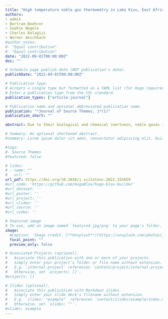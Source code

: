 ```yaml
---
title: "High temperature noble gas thermometry in Lake Kivu, East Africa"
authors:
- admin
- Bertram Boehrer
- Sophie Negele
- Charles Balagizi
- Werner Aeschbach
#author_notes:
#- "Equal contribution"
#- "Equal contribution"
date: "2022-09-01T00:00:00Z"
doi: ""

# Schedule page publish date (NOT publication's date).
publishDate: "2022-09-01T00:00:00Z"

# Publication type.
# Accepts a single type but formatted as a YAML list (for Hugo requirements).
# Enter a publication type from the CSL standard.
publication_types: ["article-journal"]

# Publication name and optional abbreviated publication name.
publication: "*Journal of Source Themes, 1*(1)"
publication_short: ""

abstract: Due to their biological and chemical inertness, noble gases in natural waters are widely used to trace natural waters and to determine ambient temperature conditions during the last intensive contact with the atmosphere (equilibration). Noble gas solubilities are strong functions of temperature, with higher temperatures resulting in lower concentrations. Thus far, only common environmental conditions have been considered, and hence investigated temperatures have almost never exceeded 35 °C, but environmental scenarios that generate higher surface-water temperatures (such as volcanism) exist nonetheless. Recently published measurements of noble gas concentrations in Lake Kivu, which sits at the base of the Nyiragongo volcano in East Africa, unexpectedly show that the deep waters are strongly depleted in noble gases with respect to in-situ conditions, and so far no quantitative explanation for this observation has been provided. We make use of recently published noble gas solubility data at higher temperatures to investigate our hypothesis that unusually high equilibration temperatures could have caused the low measured noble gas concentrations by applying various approaches of noble gas thermometry. Noble gas concentration ratios and least squares fitting of individual concentrations indicate that the data agrees best with the assumption that deep water originates from groundwater formed at temperatures of about 65 °C. Thus, no form of degassing is required to explain the observed noble gas depletion: the deep water currently contained in Lake Kivu has most probably never experienced a large scale degassing event. This conclusion is important as limnic eruptions were feared to threaten the lives of the local population.

# Summary. An optional shortened abstract.
#summary: Lorem ipsum dolor sit amet, consectetur adipiscing elit. Duis posuere tellus ac convallis placerat. Proin tincidunt magna sed ex sollicitudin condimentum.

#tags:
#- Source Themes
#featured: false

# links:
# - name: ""
#   url: ""
url_pdf: https://doi.org/10.1016/j.scitotenv.2022.155859
#url_code: 'https://github.com/HugoBlox/hugo-blox-builder'
#url_dataset: ''
#url_poster: ''
#url_project: ''
#url_slides: ''
#url_source: ''
#url_video: ''

# Featured image
# To use, add an image named `featured.jpg/png` to your page's folder. 
image:
  #caption: 'Image credit: [**Unsplash**](https://unsplash.com/photos/jdD8gXaTZsc)'
  focal_point: ""
  preview_only: false

# Associated Projects (optional).
#   Associate this publication with one or more of your projects.
#   Simply enter your project's folder or file name without extension.
#   E.g. `internal-project` references `content/project/internal-project/index.md`.
#   Otherwise, set `projects: []`.
#projects: []

# Slides (optional).
#   Associate this publication with Markdown slides.
#   Simply enter your slide deck's filename without extension.
#   E.g. `slides: "example"` references `content/slides/example/index.md`.
#   Otherwise, set `slides: ""`.
#slides: example
---
```

